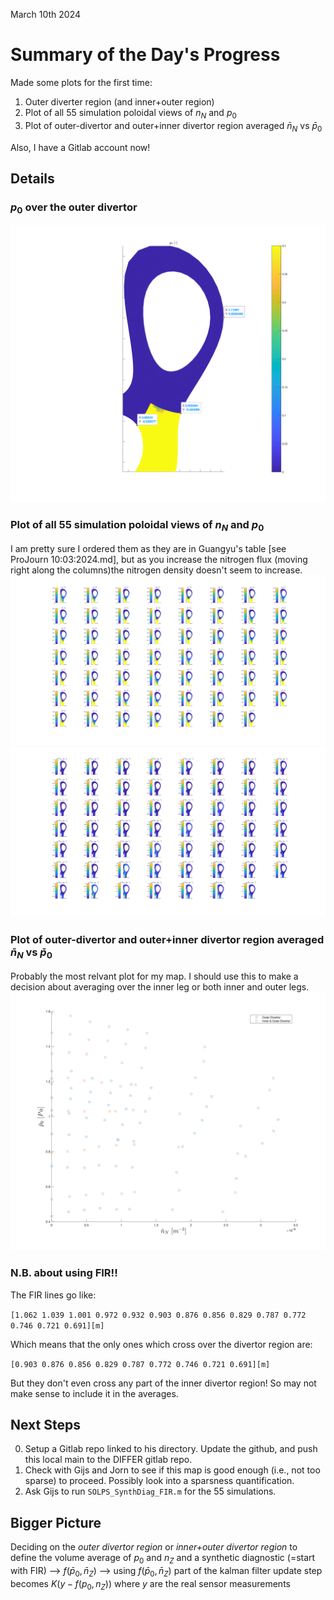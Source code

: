March 10th 2024

# Summary of the Day's Progress
Made some plots for the first time:  
1. Outer diverter region (and inner+outer region)
2. Plot of all 55 simulation poloidal views of $n_N$ and $p_0$
3. Plot of outer-divertor and outer+inner divertor region averaged $\bar{n}_N$ vs $\bar{p}_0$

Also, I have a Gitlab account now!

## Details
### $p_0$ over the outer divertor 
![polview](JournalImages/p0_odiv_polview.svg)

### Plot of all 55 simulation poloidal views of $n_N$ and $p_0$
I am pretty sure I ordered them as they are in Guangyu's table [see ProJourn 10:03:2024.md], but as you increase the nitrogen flux (moving right along the columns)the nitrogen density doesn't seem to increase. 
![55p0](JournalImages/p0_SOLPS_sims.svg)
![55nN](JournalImages/nN_SOLPS_sims.svg)

### Plot of outer-divertor and outer+inner divertor region averaged $\bar{n}_N$ vs $\bar{p}_0$

Probably the most relvant plot for my map. I should use this to make a decision about averaging over the inner leg or both inner and outer legs.
![p0_vs_nZ](JournalImages/p0_vs_nZ.svg)

### N.B. about using FIR!!
The FIR lines go like:  

`[1.062 1.039 1.001 0.972 0.932 0.903 0.876 0.856 0.829 0.787 0.772 0.746 0.721 0.691][m]`

Which means that the only ones which cross over the divertor region are:  

`[0.903 0.876 0.856 0.829 0.787 0.772 0.746 0.721 0.691][m]`

But they don't even cross any part of the inner divertor region! So may not make sense to include it in the averages.

## Next Steps
0. Setup a Gitlab repo linked to his directory. Update the github, and push this local main to the DIFFER gitlab repo.
1. Check with Gijs and Jorn to see if this map is good enough (i.e., not too sparse) to proceed. Possibly look into a sparsness quantification.
2. Ask Gijs to run `SOLPS_SynthDiag_FIR.m` for the 55 simulations.

## Bigger Picture
Deciding on the *outer divertor region* or *inner+outer divertor region* to define the volume average of $p_0$ and $n_Z$ and a synthetic diagnostic (=start with FIR) --> $f(\bar{p}_0, \bar{n}_Z)$ --> using $f(\bar{p}_0, \bar{n}_Z)$ part of the kalman filter update step becomes $K(y - f(p_0, n_Z))$ where $y$ are the real sensor measurements 